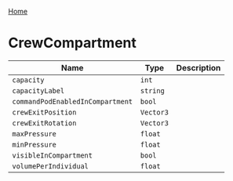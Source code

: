 [Home](https://wnp78.github.io/Sr2Xml/)

# CrewCompartment


|Name|Type|Description|
|--|--|--|
|`capacity`|`int`||
|`capacityLabel`|`string`||
|`commandPodEnabledInCompartment`|`bool`||
|`crewExitPosition`|`Vector3`||
|`crewExitRotation`|`Vector3`||
|`maxPressure`|`float`||
|`minPressure`|`float`||
|`visibleInCompartment`|`bool`||
|`volumePerIndividual`|`float`||


